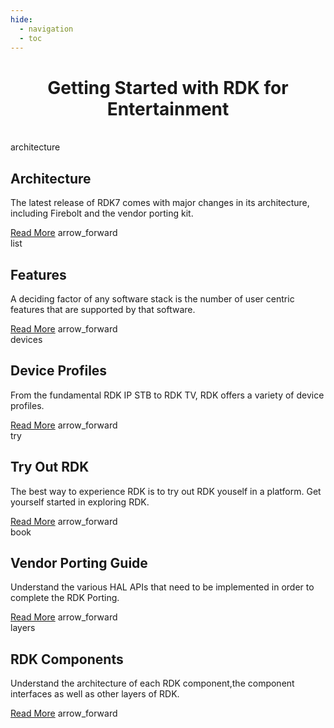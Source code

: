 ```yaml
---
hide:
  - navigation
  - toc
---
```


<div style="margin: auto; padding: 0px; text-align: center;">
  <h1>Getting Started with RDK for Entertainment</h1>
</div>
<br>

<div style="display: flex; justify-content: center; gap: 3%; padding: 0px; flex-wrap: wrap;">

  <!-- First Message Box -->
  <div class="custom-container" onclick="window.location.href='./architecture'">
    <div class="title_section">
      <span class="material-icons custom-icon">architecture</span>
      <h2>Architecture</h2>
    </div>
    <div class="content-section">
      <p>The latest release of RDK7 comes with major changes in its architecture, including Firebolt and the vendor porting kit.</p>
      <div class="link-row">
        <a href="./rdk7-architecture/" class="custom-link">Read More</a>
        <span class="material-icons custom-icon-arrow">arrow_forward</span>
      </div>
    </div>
  </div>

  <!-- Second Message Box -->
  <div class="custom-container" onclick="window.location.href='./features/'">
    <div class="title_section">
      <span class="material-icons custom-icon">list</span>
      <h2>Features</h2>
    </div>
    <div class="content-section">
      <p>A deciding factor of any software stack is the number of user centric features that are supported by that software.</p>
      <div class="link-row">
        <a href="./rdk7-features/" class="custom-link">Read More</a>
        <span class="material-icons custom-icon-arrow">arrow_forward</span>
      </div>
    </div>
  </div>

   <!-- Third Message Box -->
  <div class="custom-container" onclick="window.location.href='./video_profiles/'">
    <div class="title_section">
      <span class="material-icons custom-icon">devices</span>
      <h2>Device Profiles</h2>
    </div>
    <div class="content-section">
      <p>From the fundamental RDK IP STB to RDK TV, RDK offers a variety of device profiles.</p>
      <div class="link-row">
        <a href="./video_profiles/" class="custom-link">Read More</a>
        <span class="material-icons custom-icon-arrow">arrow_forward</span>
      </div>
    </div>
  </div>

  <!-- First Message Box -->
  <div class="custom-container" onclick="window.location.href='./tryout_rdkv/'">
    <div class="title_section">
      <span class="material-icons custom-icon">try</span>
      <h2>Try Out RDK</h2>
    </div>
    <div class="content-section">
      <p>The best way to experience RDK is to try out RDK youself in a platform. Get yourself started in exploring RDK.</p>
      <div class="link-row">
        <a href="./tryout_rdkv_rdk7/" class="custom-link">Read More</a>
        <span class="material-icons custom-icon-arrow">arrow_forward</span>
      </div>
    </div>
  </div>

   <!-- Second Message Box -->
  <div class="custom-container" onclick="window.location.href='./hpk/'">
    <div class="title_section">
      <span class="material-icons custom-icon">book</span>
      <h2>Vendor Porting Guide</h2>
    </div>
    <div class="content-section">
      <p>Understand the various HAL APIs that need to be implemented in order to complete the RDK Porting.</p>
      <div class="link-row">
        <a href="./rdk7-vendor-porting-guide/" class="custom-link">Read More</a>
        <span class="material-icons custom-icon-arrow">arrow_forward</span>
      </div>
    </div>
  </div>

  <!-- Third Message Box -->
  <div class="custom-container" onclick="window.location.href='./rdkv_components/'">
    <div class="title_section">
      <span class="material-icons custom-icon">layers</span>
      <h2>RDK Components</h2>
    </div>
    <div class="content-section">
      <p>Understand the architecture of each RDK component,the component interfaces as well as other layers of RDK.</p>
      <div class="link-row">
        <a href="./rdkv_components/" class="custom-link">Read More</a>
        <span class="material-icons custom-icon-arrow">arrow_forward</span>
      </div>
    </div>
  </div>
</div>

